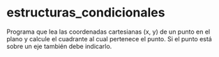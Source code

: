 # estructuras_condicionales
Programa que lea las coordenadas cartesianas (x, y) de un punto en el plano y calcule el cuadrante al cual pertenece el punto. Si el punto está sobre un eje también debe indicarlo.
